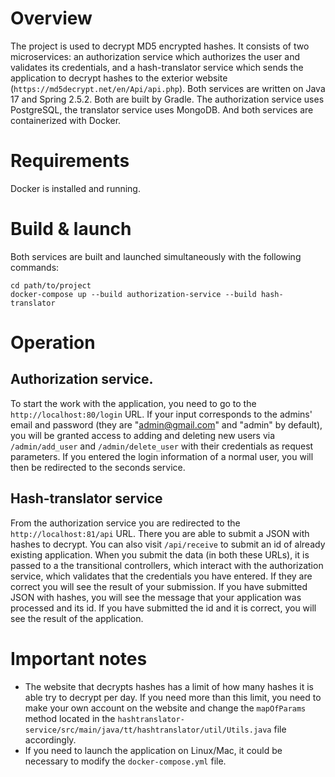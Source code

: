 # Overview
The project is used to decrypt MD5 encrypted hashes. It consists of two microservices: an authorization service which authorizes the user and validates its credentials, and a hash-translator service which sends the application to decrypt hashes to the exterior website (`https://md5decrypt.net/en/Api/api.php`). Both services are written on Java 17 and Spring 2.5.2. Both are built by Gradle. The authorization service uses PostgreSQL, the translator service uses MongoDB. And both services are containerized with Docker.  
# Requirements
Docker is installed and running.
# Build & launch  
Both services are built and launched simultaneously with the following commands:
```
cd path/to/project
docker-compose up --build authorization-service --build hash-translator
```  
# Operation 
## Authorization service.  
To start the work with the application, you need to go to the `http://localhost:80/login` URL. If your input corresponds to the admins' email and password (they are "admin@gmail.com" and "admin" by default), you will be granted access to adding and deleting new users via `/admin/add_user` and `/admin/delete_user` with their credentials as request parameters. If you entered the login information of a normal user, you will then be redirected to the seconds service.  
## Hash-translator service  
From the authorization service you are redirected to the `http://localhost:81/api` URL. There you are able to submit a JSON with hashes to decrypt. You can also visit `/api/receive` to submit an id of already existing application. When you submit the data (in both these URLs), it is passed to a the transitional controllers, which interact with the authorization service, which validates that the credentials you have entered. If they are correct you will see the result of your submission. If you have submitted JSON with hashes, you will see the message that your application was processed and its id. If you have submitted the id and it is correct, you will see the result of the application.
# Important notes
- The website that decrypts hashes has a limit of how many hashes it is able try to decrypt per day. If you need more than this limit, you need to make your own account on the website and change the `mapOfParams` method located in the `hashtranslator-service/src/main/java/tt/hashtranslator/util/Utils.java` file accordingly.
- If you need to launch the application on Linux/Mac, it could be necessary to modify the `docker-compose.yml` file.